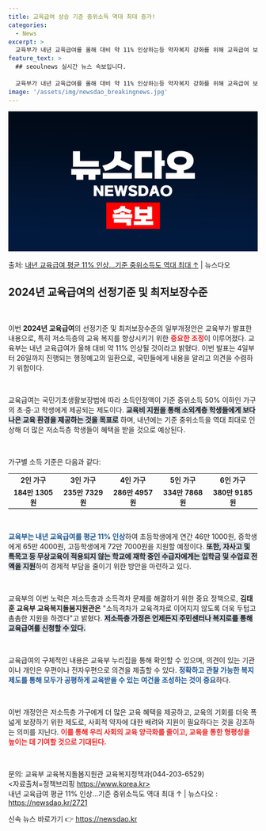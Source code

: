 ```yaml
---
title: 교육급여 상승 기준 중위소득 역대 최대 증가!
categories:
  - News
excerpt: >
  교육부가 내년 교육급여를 올해 대비 약 11% 인상하는등 약자복지 강화를 위해 교육급여 보장 수준을 확대 지…
feature_text: >
  ## seoulnews 실시간 뉴스 속보입니다.

  교육부가 내년 교육급여를 올해 대비 약 11% 인상하는등 약자복지 강화를 위해 교육급여 보장 수준을 확대 지…
image: '/assets/img/newsdao_breakingnews.jpg'
---
```


![뉴스다오 속보](/assets/img/newsdao_breakingnews.jpg)

<p>출처: <a href="https://newsdao.kr/2721" rel="dofollow">내년 교육급여 평균 11% 인상…기준 중위소득도 역대 최대 ↑</a> | 뉴스다오</p>

<h2 data-ke-size="size26">2024년 교육급여의 선정기준 및 최저보장수준</h2>

<p data-ke-size="size16">&nbsp;</p>

이번 <b>2024년 교육급여</b>의 선정기준 및 최저보장수준의 일부개정안은 교육부가 발표한 내용으로, 특히 저소득층의 교육 복지를 향상시키기 위한 <b><span style="color: #ee2323;">중요한 조정</span></b>이 이루어졌다. 교육부는 내년 교육급여가 올해 대비 약 11% 인상될 것이라고 밝혔다. 이번 발표는 4일부터 26일까지 진행되는 행정예고의 일환으로, 국민들에게 내용을 알리고 의견을 수렴하기 위함이다.

<p data-ke-size="size16">&nbsp;</p>

교육급여는 국민기초생활보장법에 따라 소득인정액이 기준 중위소득 50% 이하인 가구의 초·중·고 학생에게 제공되는 제도이다. <b><span style="background-color: #21538527;">교육비 지원을 통해 소외계층 학생들에게 보다 나은 교육 환경을 제공하는 것을 목표로</span></b> 하며, 내년에는 기준 중위소득을 역대 최대로 인상해 더 많은 저소득층 학생들이 혜택을 받을 것으로 예상된다.

<p data-ke-size="size16">&nbsp;</p>

가구별 소득 기준은 다음과 같다:

<table style="width: 100%; border-collapse: collapse;">
<tr>
  <td style="text-align: center; height: 17px;"><b>2인 가구</b></td>
  <td style="text-align: center; height: 17px;"><b>3인 가구</b></td>
  <td style="text-align: center; height: 17px;"><b>4인 가구</b></td>
  <td style="text-align: center; height: 17px;"><b>5인 가구</b></td>
  <td style="text-align: center; height: 17px;"><b>6인 가구</b></td>
</tr>
<tr>
  <td style="text-align: center; height: 17px;"><b>184만 1305원</b></td>
  <td style="text-align: center; height: 17px;"><b>235만 7329원</b></td>
  <td style="text-align: center; height: 17px;"><b>286만 4957원</b></td>
  <td style="text-align: center; height: 17px;"><b>334만 7868원</b></td>
  <td style="text-align: center; height: 17px;"><b>380만 9185원</b></td>
</tr>
</table>

<p data-ke-size="size16">&nbsp;</p>

<b><span style="color: #1a5490;">교육부는 내년 교육급여를 평균 11% 인상</span></b>하여 초등학생에게 연간 46만 1000원, 중학생에게 65만 4000원, 고등학생에게 72만 7000원을 지원할 예정이다. <b><span style="background-color: #21538527;">또한, 자사고 및 특목고 등 무상교육이 적용되지 않는 학교에 재학 중인 수급자에게는 입학금 및 수업료 전액을 지원</span></b>하여 경제적 부담을 줄이기 위한 방안을 마련하고 있다.

<p data-ke-size="size16">&nbsp;</p>

교육부의 이번 노력은 저소득층과 소득격차 문제를 해결하기 위한 중요 정책으로, <b>김태훈 교육부 교육복지돌봄지원관은</b> "소득격차가 교육격차로 이어지지 않도록 더욱 두텁고 촘촘한 지원을 하겠다"고 밝혔다. <b><span style="background-color: #21538527;">저소득층 가정은 언제든지 주민센터나 복지로를 통해 교육급여를 신청할 수 있다.</span></b>

<p data-ke-size="size16">&nbsp;</p>

교육급여의 구체적인 내용은 교육부 누리집을 통해 확인할 수 있으며, 의견이 있는 기관이나 개인은 우편이나 전자우편으로 의견을 제출할 수 있다. <b><span style="color: #1a5490;">정확하고 관찰 가능한 복지제도를 통해 모두가 공평하게 교육받을 수 있는 여건을 조성하는 것이 중요</span></b>하다. 

<p data-ke-size="size16">&nbsp;</p>

이번 개정안은 저소득층 가구에게 더 많은 교육 혜택을 제공하고, 교육의 기회를 더욱 폭넓게 보장하기 위한 제도로, 사회적 약자에 대한 배려와 지원이 필요하다는 것을 강조하는 의미를 지닌다. <b><span style="color: #ee2323;">이를 통해 우리 사회의 교육 양극화를 줄이고, 교육을 통한 형평성을 높이는 데 기여할 것으로 기대된다.</span></b>

<p data-ke-size="size16">&nbsp;</p>

문의: 교육부 교육복지돌봄지원관 교육복지정책과(044-203-6529)  
<자료출처=정책브리핑 https://www.korea.kr>  
내년 교육급여 평균 11% 인상…기준 중위소득도 역대 최대 ↑ | 뉴스다오  : https://newsdao.kr/2721 

신속 뉴스 바로가기 👉 <a href="https://newsdao.kr" rel="dofollow">https://newsdao.kr</a>


